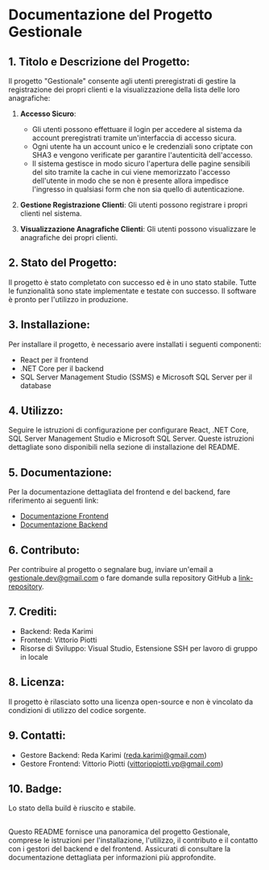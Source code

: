 # Documentazione del Progetto Gestionale

## 1. Titolo e Descrizione del Progetto:
Il progetto "Gestionale" consente agli utenti preregistrati di gestire la registrazione dei propri clienti e la visualizzazione della lista delle loro anagrafiche:
1. **Accesso Sicuro**:
   - Gli utenti possono effettuare il login per accedere al sistema da account preregistrati tramite un'interfaccia di accesso sicura.
   - Ogni utente ha un account unico e le credenziali sono criptate con SHA3 e vengono verificate per garantire l'autenticità dell'accesso.
   - Il sistema gestisce in modo sicuro l'apertura delle pagine sensibili del sito tramite la cache in cui viene memorizzato l'accesso dell'utente in modo che se non è presente allora impedisce l'ingresso in qualsiasi form che non sia quello di autenticazione.

3. **Gestione Registrazione Clienti**: Gli utenti possono registrare i propri clienti nel sistema.
4. **Visualizzazione Anagrafiche Clienti**: Gli utenti possono visualizzare le anagrafiche dei propri clienti.

## 2. Stato del Progetto:
Il progetto è stato completato con successo ed è in uno stato stabile. Tutte le funzionalità sono state implementate e testate con successo. Il software è pronto per l'utilizzo in produzione.

## 3. Installazione:
Per installare il progetto, è necessario avere installati i seguenti componenti:
- React per il frontend
- .NET Core per il backend
- SQL Server Management Studio (SSMS) e Microsoft SQL Server per il database

## 4. Utilizzo:
Seguire le istruzioni di configurazione per configurare React, .NET Core, SQL Server Management Studio e Microsoft SQL Server. Queste istruzioni dettagliate sono disponibili nella sezione di installazione del README.

## 5. Documentazione:
Per la documentazione dettagliata del frontend e del backend, fare riferimento ai seguenti link:
- [Documentazione Frontend](link-documentazione-frontend)
- [Documentazione Backend](link-documentazione-backend)

## 6. Contributo:
Per contribuire al progetto o segnalare bug, inviare un'email a gestionale.dev@gmail.com o fare domande sulla repository GitHub a [link-repository](link-repository).

## 7. Crediti:
- Backend: Reda Karimi
- Frontend: Vittorio Piotti
- Risorse di Sviluppo: Visual Studio, Estensione SSH per lavoro di gruppo in locale

## 8. Licenza:
Il progetto è rilasciato sotto una licenza open-source e non è vincolato da condizioni di utilizzo del codice sorgente.

## 9. Contatti:
- Gestore Backend: Reda Karimi (reda.karimi@gmail.com)
- Gestore Frontend: Vittorio Piotti (vittoriopiotti.vp@gmail.com)

## 10. Badge:
Lo stato della build è riuscito e stabile.

## 
Questo README fornisce una panoramica del progetto Gestionale, comprese le istruzioni per l'installazione, l'utilizzo, il contributo e il contatto con i gestori del backend e del frontend. Assicurati di consultare la documentazione dettagliata per informazioni più approfondite.
